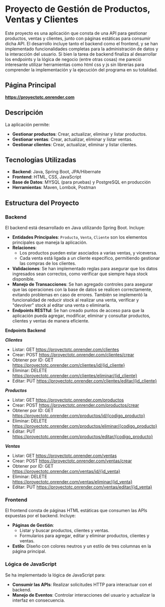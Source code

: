 # Proyecto de Gestión de Productos, Ventas y Clientes

Este proyecto es una aplicación que consta de una API para gestionar productos, ventas y clientes, junto con páginas estáticas para consumir dicha API. El desarrollo incluye tanto el backend como el frontend, y se han implementado funcionalidades completas para la administración de datos y la interacción del usuario. Si bien la tarea de backend finaliza al desarrollar los endpoints y la lógica de negocio (entre otras cosas) me pareció interesante utilizar herramientas como html css y js sin librerias para comprender la implementación y la ejecución del programa en su totalidad.

## Página Principal

**https://proyectotc.onrender.com**

## Descripción

La aplicación permite:

- **Gestionar productos**: Crear, actualizar, eliminar y listar productos.
- **Gestionar ventas**: Crear, actualizar, eliminar y listar ventas.
- **Gestionar clientes**: Crear, actualizar, eliminar y listar clientes.

## Tecnologías Utilizadas

- **Backend**: Java, Spring Boot, JPA/Hibernate
- **Frontend**: HTML, CSS, JavaScript
- **Base de Datos**: MYSQL (para pruebas) y PostgreSQL en producción
- **Herramientas**: Maven, Lombok, Postman

## Estructura del Proyecto

### Backend

El backend está desarrollado en Java utilizando Spring Boot. Incluye:

- **Entidades Principales**: `Producto`, `Venta`, `Cliente` son los elementos principales que maneja la aplicación.
- **Relaciones**: 
  - Los productos pueden estar asociados a varias ventas, y viceversa.
  - Cada venta está ligada a un cliente específico, permitiendo gestionar las compras de los clientes.
- **Validaciones**: Se han implementado reglas para asegurar que los datos ingresados sean correctos, como verificar que siempre haya stock disponible. 
- **Manejo de Transacciones**: Se han agregado controles para asegurar que las operaciones con la base de datos se realicen correctamente, evitando problemas en caso de errores. También se implementó la funcionalidad de reducir stock al realizar una venta, verificar y "devolver" stock al editar una venta o eliminarla.
- **Endpoints RESTful**: Se han creado puntos de acceso para que la aplicación pueda agregar, modificar, eliminar y consultar productos, clientes y ventas de manera eficiente.

**Endpoints Backend**

***Clientes***

- Listar: GET https://proyectotc.onrender.com/clientes
- Crear: POST https://proyectotc.onrender.com/clientes/crear
- Obtener por ID: GET https://proyectotc.onrender.com/clientes/id/{id_cliente}
- Eliminar: DELETE https://proyectotc.onrender.com/clientes/eliminar/{id_cliente}
- Editar: PUT https://proyectotc.onrender.com/clientes/editar/{id_cliente}

***Productos***

- Listar: GET https://proyectotc.onrender.com/productos
- Crear: POST https://proyectotc.onrender.com/productos/crear
- Obtener por ID: GET https://proyectotc.onrender.com/productos/id/{codigo_producto}
- Eliminar: DELETE https://proyectotc.onrender.com/productos/eliminar/{codigo_producto}
- Editar: PUT https://proyectotc.onrender.com/productos/editar/{codigo_producto}

***Ventas***

- Listar: GET https://proyectotc.onrender.com/ventas
- Crear: POST https://proyectotc.onrender.com/ventas/crear
- Obtener por ID: GET https://proyectotc.onrender.com/ventas/id/{id_venta}
- Eliminar: DELETE https://proyectotc.onrender.com/ventas/eliminar/{id_venta}
- Editar: PUT https://proyectotc.onrender.com/ventas/editar/{id_venta}


### Frontend

El frontend consta de páginas HTML estáticas que consumen las APIs expuestas por el backend. Incluye:

- **Páginas de Gestión**: 
  - Listar y buscar productos, clientes y ventas.
  - Formularios para agregar, editar y eliminar productos, clientes y ventas.
- **Estilo**: Diseño con colores neutros y un estilo de tres columnas en la página principal.

### Lógica de JavaScript

Se ha implementado la lógica de JavaScript para:

- **Consumir las APIs**: Realizar solicitudes HTTP para interactuar con el backend.
- **Manejo de Eventos**: Controlar interacciones del usuario y actualizar la interfaz en consecuencia.

